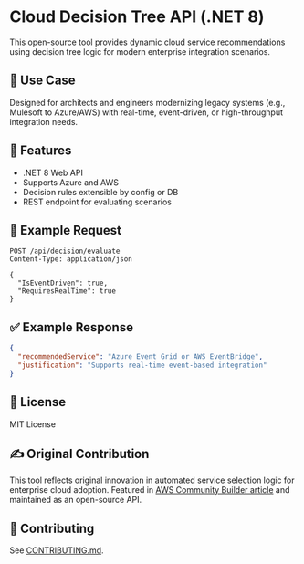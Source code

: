 
# Cloud Decision Tree API (.NET 8)

This open-source tool provides dynamic cloud service recommendations using decision tree logic for modern enterprise integration scenarios.

## 🚀 Use Case
Designed for architects and engineers modernizing legacy systems (e.g., Mulesoft to Azure/AWS) with real-time, event-driven, or high-throughput integration needs.

## 🧠 Features
- .NET 8 Web API
- Supports Azure and AWS
- Decision rules extensible by config or DB
- REST endpoint for evaluating scenarios

## 🔧 Example Request
```http
POST /api/decision/evaluate
Content-Type: application/json

{
  "IsEventDriven": true,
  "RequiresRealTime": true
}
```

## ✅ Example Response
```json
{
  "recommendedService": "Azure Event Grid or AWS EventBridge",
  "justification": "Supports real-time event-based integration"
}
```

## 📄 License
MIT License

## ✍️ Original Contribution
This tool reflects original innovation in automated service selection logic for enterprise cloud adoption. Featured in [AWS Community Builder article](https://community.aws/content/2waFxLGjSLPsPCli6pKsaYN30X0/dynamic-aws-service-selection) and maintained as an open-source API.

## 🤝 Contributing
See [CONTRIBUTING.md](CONTRIBUTING.md).
